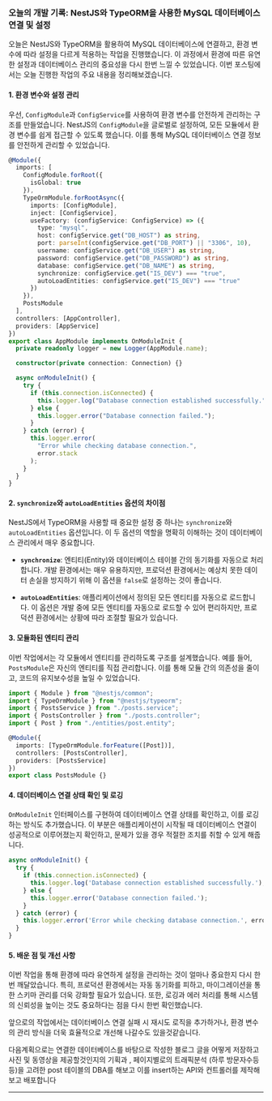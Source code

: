 ### 오늘의 개발 기록: NestJS와 TypeORM을 사용한 MySQL 데이터베이스 연결 및 설정

오늘은 NestJS와 TypeORM을 활용하여 MySQL 데이터베이스에 연결하고, 환경 변수에 따라 설정을 다르게 적용하는 작업을 진행했습니다. 이 과정에서 환경에 따른 유연한 설정과 데이터베이스 관리의 중요성을 다시 한번 느낄 수 있었습니다. 이번 포스팅에서는 오늘 진행한 작업의 주요 내용을 정리해보겠습니다.

#### 1. 환경 변수와 설정 관리

우선, `ConfigModule`과 `ConfigService`를 사용하여 환경 변수를 안전하게 관리하는 구조를 만들었습니다. NestJS의 `ConfigModule`을 글로벌로 설정하여, 모든 모듈에서 환경 변수를 쉽게 접근할 수 있도록 했습니다. 이를 통해 MySQL 데이터베이스 연결 정보를 안전하게 관리할 수 있었습니다.

```typescript
@Module({
  imports: [
    ConfigModule.forRoot({
      isGlobal: true
    }),
    TypeOrmModule.forRootAsync({
      imports: [ConfigModule],
      inject: [ConfigService],
      useFactory: (configService: ConfigService) => ({
        type: "mysql",
        host: configService.get("DB_HOST") as string,
        port: parseInt(configService.get("DB_PORT") || "3306", 10),
        username: configService.get("DB_USER") as string,
        password: configService.get("DB_PASSWORD") as string,
        database: configService.get("DB_NAME") as string,
        synchronize: configService.get("IS_DEV") === "true",
        autoLoadEntities: configService.get("IS_DEV") === "true"
      })
    }),
    PostsModule
  ],
  controllers: [AppController],
  providers: [AppService]
})
export class AppModule implements OnModuleInit {
  private readonly logger = new Logger(AppModule.name);

  constructor(private connection: Connection) {}

  async onModuleInit() {
    try {
      if (this.connection.isConnected) {
        this.logger.log("Database connection established successfully.");
      } else {
        this.logger.error("Database connection failed.");
      }
    } catch (error) {
      this.logger.error(
        "Error while checking database connection.",
        error.stack
      );
    }
  }
}
```

#### 2. `synchronize`와 `autoLoadEntities` 옵션의 차이점

NestJS에서 TypeORM을 사용할 때 중요한 설정 중 하나는 `synchronize`와 `autoLoadEntities` 옵션입니다. 이 두 옵션의 역할을 명확히 이해하는 것이 데이터베이스 관리에서 매우 중요합니다.

- **`synchronize`**: 엔티티(Entity)와 데이터베이스 테이블 간의 동기화를 자동으로 처리합니다. 개발 환경에서는 매우 유용하지만, 프로덕션 환경에서는 예상치 못한 데이터 손실을 방지하기 위해 이 옵션을 `false`로 설정하는 것이 좋습니다.

- **`autoLoadEntities`**: 애플리케이션에서 정의된 모든 엔티티를 자동으로 로드합니다. 이 옵션은 개발 중에 모든 엔티티를 자동으로 로드할 수 있어 편리하지만, 프로덕션 환경에서는 상황에 따라 조절할 필요가 있습니다.

#### 3. 모듈화된 엔티티 관리

이번 작업에서는 각 모듈에서 엔티티를 관리하도록 구조를 설계했습니다. 예를 들어, `PostsModule`은 자신의 엔티티를 직접 관리합니다. 이를 통해 모듈 간의 의존성을 줄이고, 코드의 유지보수성을 높일 수 있었습니다.

```typescript
import { Module } from "@nestjs/common";
import { TypeOrmModule } from "@nestjs/typeorm";
import { PostsService } from "./posts.service";
import { PostsController } from "./posts.controller";
import { Post } from "./entities/post.entity";

@Module({
  imports: [TypeOrmModule.forFeature([Post])],
  controllers: [PostsController],
  providers: [PostsService]
})
export class PostsModule {}
```

#### 4. 데이터베이스 연결 상태 확인 및 로깅

`OnModuleInit` 인터페이스를 구현하여 데이터베이스 연결 상태를 확인하고, 이를 로깅하는 방식도 추가했습니다. 이 부분은 애플리케이션이 시작될 때 데이터베이스 연결이 성공적으로 이루어졌는지 확인하고, 문제가 있을 경우 적절한 조치를 취할 수 있게 해줍니다.

```typescript
async onModuleInit() {
  try {
    if (this.connection.isConnected) {
      this.logger.log('Database connection established successfully.');
    } else {
      this.logger.error('Database connection failed.');
    }
  } catch (error) {
    this.logger.error('Error while checking database connection.', error.stack);
  }
}
```

#### 5. 배운 점 및 개선 사항

이번 작업을 통해 환경에 따라 유연하게 설정을 관리하는 것이 얼마나 중요한지 다시 한번 깨달았습니다. 특히, 프로덕션 환경에서는 자동 동기화를 피하고, 마이그레이션을 통한 스키마 관리를 더욱 강화할 필요가 있습니다. 또한, 로깅과 에러 처리를 통해 시스템의 신뢰성을 높이는 것도 중요하다는 점을 다시 한번 확인했습니다.

앞으로의 작업에서는 데이터베이스 연결 실패 시 재시도 로직을 추가하거나, 환경 변수의 관리 방식을 더욱 효율적으로 개선해 나갈수도 있을것같습니다.

다음계획으로는 연결한 데이터베이스를 바탕으로 작성한 블로그 글을 어떻게 저장하고 사진 및 동영상을 제공할것인지의 기획과 , 페이지별로의 트래픽분석 (하루 방문자수등등)을 고려한 post 테이블의 DBA를 해보고
이를 insert하는 API와 컨트롤러를 제작해보고 배포합니다

---
